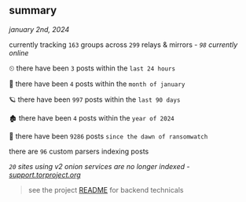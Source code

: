 
## summary
_january 2nd, 2024_

currently tracking `163` groups across `299` relays & mirrors - _`98` currently online_

⏲ there have been `3` posts within the `last 24 hours`

🦈 there have been `4` posts within the `month of january`

🪐 there have been `997` posts within the `last 90 days`

🏚 there have been `4` posts within the `year of 2024`

🦕 there have been `9286` posts `since the dawn of ransomwatch`

there are `96` custom parsers indexing posts

_`20` sites using v2 onion services are no longer indexed - [support.torproject.org](https://support.torproject.org/onionservices/v2-deprecation/)_

> see the project [README](https://github.com/joshhighet/ransomwatch#ransomwatch--) for backend technicals
